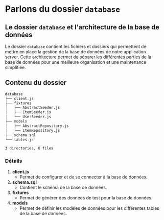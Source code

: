 # Parlons du dossier `database`

## Le dossier `database` et l'architecture de la base de données

Le dossier `database` contient les fichiers et dossiers qui permettent de mettre en place la gestion de la base de données de notre application server. Cette architecture permet de séparer les différentes parties de la base de données pour une meilleure organisation et une maintenance simplifiée.

## Contenu du dossier

```txt
database
├── client.js
├── fixtures
│   ├── AbstractSeeder.js
│   ├── ItemSeeder.js
│   └── UserSeeder.js
├── models
│   ├── AbstractRepository.js
│   └── ItemRepository.js
├── schema.sql
└── tables.js

3 directories, 8 files
```

### Détails

1. **client.js**
    - Permet de configurer et de se connecter à la base de données.
2. **schema.sql**
    - Contient le schéma de la base de données.
3. **fixtures**
    - Permet de générer des données de test pour la base de données.
4. **models**
    - Permet de définir les modèles de données pour les différentes tables de la base de données.
